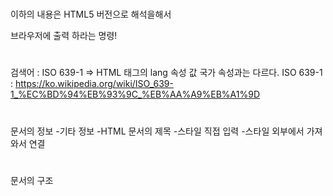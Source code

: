 # <!DOCTYPE html>
<!DOCTYPE html> 이하의 내용은 HTML5 버전으로 해석을해서 
브라우저에 출력 하라는 명령!

# <HTML lang="ko"></HTML>
검색어 : ISO 639-1 => HTML 태그의 lang 속성 값
국가 속성과는 다르다.
ISO 639-1 : https://ko.wikipedia.org/wiki/ISO_639-1_%EC%BD%94%EB%93%9C_%EB%AA%A9%EB%A1%9D

# <head></head>
<head>
    문서의 정보
        -기타 정보
        -HTML 문서의 제목
            <title>HTML 요소 레퍼런스</title>
        -스타일 직접 입력
        -스타일 외부에서 가져와서 연결
</head>

# <body></body>
문서의 구조